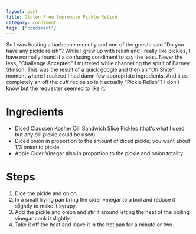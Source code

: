 ```yaml
---
layout: post
title: Gluten Free Impromptu Pickle Relish
category: condiment
tags: ["condiment"]
---
```

So I was hosting a barbecue recently and one of the guests said "Do you have any pickle relish"?  While I grew up with relish and I really like pickles, I have normally found it a confusing condiment to say the least.  Never the less, "Challenge Accepted" I muttered while channeling the spirit of Barney Stinson.  This was the result of a quick google and then an "Oh Shite" moment where I realized I had damn few appropriate ingredients.  And it as completely an off the cuff recipe so is it actually "Pickle Relish"?  I don't know but the requester seemed to like it.

# Ingredients

* Diced Claussen Kosher Dill Sandwich Slice Pickles (that's what I used but any dill pickle could be used)
* Diced onion in proportion to the amount of diced pickle; you want about 1/3 onion to pickle
* Apple Cider Vinegar also in proportion to the pickle and onion totality

# Steps
1.  Dice the pickle and onion.
2.  In a small frying pan bring the cider vinegar to a boil and reduce it slightly to make it syrupy.
3.  Add the pickle and onion and stir it around letting the heat of the boiling vinegar cook it slightly.
4.  Take it off the heat and leave it in the hot pan for a minute or two.